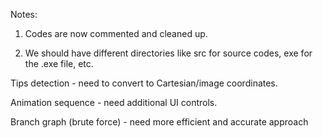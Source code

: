 Notes: 

1. Codes are now commented and cleaned up.

2. We should have different directories like src for source codes, exe for the .exe file, etc.

Tips detection - need to convert to Cartesian/image coordinates.

Animation sequence - need additional UI controls.

Branch graph (brute force) - need more efficient and accurate approach
